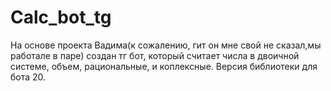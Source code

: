 # Calc_bot_tg
На основе проекта Вадима(к сожалению, гит он мне свой не сказал,мы работале в паре) создан тг бот, который считает числа в двоичной системе, объем, рациональные, и коплексные. 
Версия библиотеки для бота 20.
